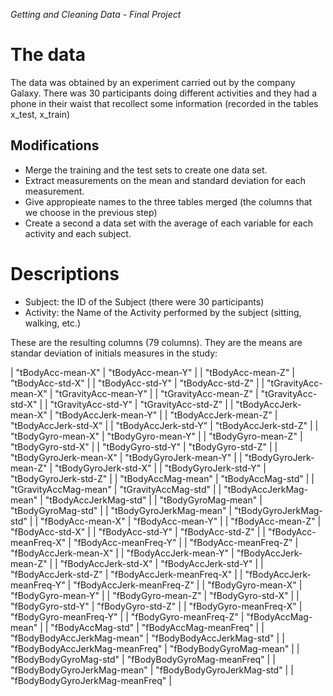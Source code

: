 *Getting and Cleaning Data - Final Project*

# The data

The data was obtained by an experiment carried out by the company Galaxy.
There was 30 participants doing different activities and they had a phone in their waist
that recollect some information (recorded in the tables x_test, x_train)

## Modifications

* Merge the training and the test sets to create one data set.
* Extract measurements on the mean and standard deviation for each measurement.
* Give appropieate names to the three tables merged (the columns that we choose in the previous step) 
* Create a second a data set with the average of each variable for each activity and each subject.


# Descriptions

* Subject: the ID of the Subject (there were 30 participants)
* Activity: the Name of the Activity performed by the subject (sitting, walking, etc.)

These are the resulting columns (79 columns). They are the means are standar deviation of initials measures in the study:

| "tBodyAcc-mean-X"               | "tBodyAcc-mean-Y"              |
| "tBodyAcc-mean-Z"               | "tBodyAcc-std-X"               |
| "tBodyAcc-std-Y"                | "tBodyAcc-std-Z"               |
| "tGravityAcc-mean-X"            | "tGravityAcc-mean-Y"           |
| "tGravityAcc-mean-Z"            | "tGravityAcc-std-X"            |
| "tGravityAcc-std-Y"             | "tGravityAcc-std-Z"            |
| "tBodyAccJerk-mean-X"           | "tBodyAccJerk-mean-Y"          |
| "tBodyAccJerk-mean-Z"           | "tBodyAccJerk-std-X"           |
| "tBodyAccJerk-std-Y"            | "tBodyAccJerk-std-Z"           |
| "tBodyGyro-mean-X"              | "tBodyGyro-mean-Y"             |
| "tBodyGyro-mean-Z"              | "tBodyGyro-std-X"              |
| "tBodyGyro-std-Y"               | "tBodyGyro-std-Z"              |
| "tBodyGyroJerk-mean-X"          | "tBodyGyroJerk-mean-Y"         |
| "tBodyGyroJerk-mean-Z"          | "tBodyGyroJerk-std-X"          |
| "tBodyGyroJerk-std-Y"           | "tBodyGyroJerk-std-Z"          |
| "tBodyAccMag-mean"              | "tBodyAccMag-std"              |
| "tGravityAccMag-mean"           | "tGravityAccMag-std"           |
| "tBodyAccJerkMag-mean"          | "tBodyAccJerkMag-std"          |
| "tBodyGyroMag-mean"             | "tBodyGyroMag-std"             |
| "tBodyGyroJerkMag-mean"         | "tBodyGyroJerkMag-std"         |
| "fBodyAcc-mean-X"               | "fBodyAcc-mean-Y"              |
| "fBodyAcc-mean-Z"               | "fBodyAcc-std-X"               |
| "fBodyAcc-std-Y"                | "fBodyAcc-std-Z"               |
| "fBodyAcc-meanFreq-X"           | "fBodyAcc-meanFreq-Y"          |
| "fBodyAcc-meanFreq-Z"           | "fBodyAccJerk-mean-X"          |
| "fBodyAccJerk-mean-Y"           | "fBodyAccJerk-mean-Z"          |
| "fBodyAccJerk-std-X"            | "fBodyAccJerk-std-Y"           |
| "fBodyAccJerk-std-Z"            | "fBodyAccJerk-meanFreq-X"      |
| "fBodyAccJerk-meanFreq-Y"       | "fBodyAccJerk-meanFreq-Z"      |
| "fBodyGyro-mean-X"              | "fBodyGyro-mean-Y"             |
| "fBodyGyro-mean-Z"              | "fBodyGyro-std-X"              |
| "fBodyGyro-std-Y"               | "fBodyGyro-std-Z"              |
| "fBodyGyro-meanFreq-X"          | "fBodyGyro-meanFreq-Y"         |
| "fBodyGyro-meanFreq-Z"          | "fBodyAccMag-mean"             |
| "fBodyAccMag-std"               | "fBodyAccMag-meanFreq"         |
| "fBodyBodyAccJerkMag-mean"      | "fBodyBodyAccJerkMag-std"      |
| "fBodyBodyAccJerkMag-meanFreq"  | "fBodyBodyGyroMag-mean"        |
| "fBodyBodyGyroMag-std"          | "fBodyBodyGyroMag-meanFreq"    |
| "fBodyBodyGyroJerkMag-mean"     | "fBodyBodyGyroJerkMag-std"     |
| "fBodyBodyGyroJerkMag-meanFreq" |
 
